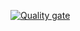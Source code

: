[![Quality gate](https://sonarcloud.io/api/project_badges/quality_gate?project=OscarRomero1717_ProductManagement.net)](https://sonarcloud.io/summary/new_code?id=OscarRomero1717_ProductManagement.net)